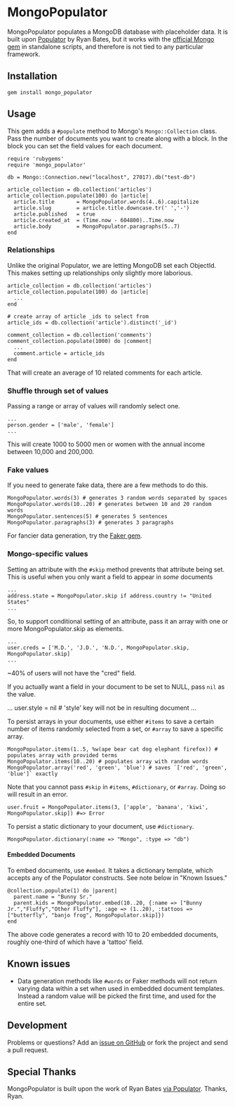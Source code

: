 # MongoPopulator

MongoPopulator populates a MongoDB database with placeholder data. It is built upon [Populator](https://github.com/ryanb/populator) by Ryan Bates, but it works with the [official Mongo gem](http://api.mongodb.org/ruby/current/file.TUTORIAL.html) in standalone scripts, and therefore is not tied to any particular framework.

## Installation

    gem install mongo_populator

## Usage

This gem adds a `#populate` method to Mongo's `Mongo::Collection` class. Pass the number of documents you want to create along with a block. In the block you can set the field values for each document.

    require 'rubygems'
    require 'mongo_populator'

    db = Mongo::Connection.new("localhost", 27017).db("test-db")    
    
    article_collection = db.collection('articles')
    article_collection.populate(100) do |article|
      article.title       = MongoPopulator.words(4..6).capitalize
      article.slug        = article.title.downcase.tr(' ','-')
      article.published   = true
      article.created_at  = (Time.now - 604800)..Time.now
      article.body        = MongoPopulator.paragraphs(5..7)
    end

### Relationships

Unlike the original Populator, we are letting MongoDB set each ObjectId. This makes setting up relationships only slightly more laborious.

    article_collection = db.collection('articles')
    article_collection.populate(100) do |article|
      ...
    end

    # create array of article _ids to select from
    article_ids = db.collection('article').distinct('_id')

    comment_collection = db.collection('comments')
    comment_collection.populate(1000) do |comment|
      ...
      comment.article = article_ids
    end

That will create an average of 10 related comments for each article. 

### Shuffle through set of values

Passing a range or array of values will randomly select one.

    ...
    person.gender = ['male', 'female']
    ...

This will create 1000 to 5000 men or women with the annual income between 10,000 and 200,000.

### Fake values

If you need to generate fake data, there are a few methods to do this.

    MongoPopulator.words(3) # generates 3 random words separated by spaces
    MongoPopulator.words(10..20) # generates between 10 and 20 random words
    MongoPopulator.sentences(5) # generates 5 sentences
    MongoPopulator.paragraphs(3) # generates 3 paragraphs

For fancier data generation, try the [Faker gem](http://faker.rubyforge.org).

### Mongo-specific values

Setting an attribute with the `#skip` method prevents that attribute being set. This is useful when you only want a field to appear in *some* documents

    ...
    address.state = MongoPopulator.skip if address.country != "United States"
    ...

So, to support conditional setting of an attribute, pass it an array with one or more MongoPopulator.skip as elements.

    ...
    user.creds = ['M.D.', 'J.D.', 'N.D.', MongoPopulator.skip, MongoPopulator.skip]  
    ...

~40% of users will not have the "cred" field.

If you actually want a field in your document to be set to NULL, pass `nil` as the value.

   ...
   user.style = nil # 'style' key will not be in resulting document
   ...

To persist arrays in your documents, use either `#items` to save a certain number of items randomly selected from a set, or `#array` to save a specific array.

    MongoPopulator.items(1..5, %w(ape bear cat dog elephant firefox)) # populates array with provided terms
    MongoPopulator.items(10..20) # populates array with random words
    MongoPopulator.array('red', 'green', 'blue') # saves `['red', 'green', 'blue']` exactly

Note that you cannot pass `#skip` in `#items`, `#dictionary`, or `#array`. Doing so will result in an error.

    user.fruit = MongoPopulator.items(3, ['apple', 'banana', 'kiwi', MongoPopulator.skip]) #=> Error

To persist a static dictionary to your document, use `#dictionary`.

    MongoPopulator.dictionary(:name => "Mongo", :type => "db")

#### Embedded Documents

To embed documents, use `#embed`. It takes a dictionary template, which accepts any of the Populator constructs. See note below in "Known Issues."

    @collection.populate(1) do |parent|
      parent.name = "Bunny Sr."
      parent.kids = MongoPopulator.embed(10..20, {:name => ["Bunny Jr.","Fluffy","Other Fluffy"], :age => (1..20), :tattoos => ["butterfly", "banjo frog", MongoPopulator.skip]})
    end

The above code generates a record with 10 to 20 embedded documents, roughly one-third of which have a 'tattoo' field.

## Known issues

* Data generation methods like `#words` or Faker methods will not return varying data within a set when used in embedded document templates. Instead a random value will be picked the first time, and used for the entire set.

## Development

Problems or questions? Add an [issue on GitHub](https://github.com/bak/mongo_populator/issues) or fork the project and send a pull request.

## Special Thanks

MongoPopulator is built upon the work of Ryan Bates [via Populator](https://github.com/ryanb/populator/). Thanks, Ryan.
